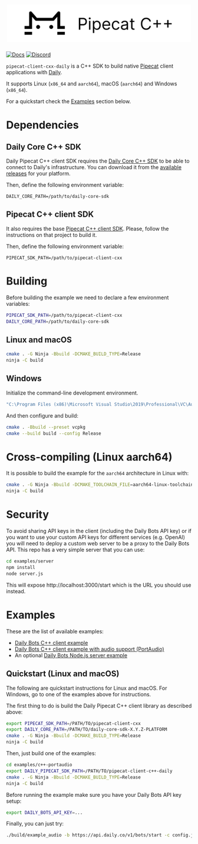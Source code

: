 <h1><div align="center">
 <img alt="pipecat" width="500px" height="auto" src="https://raw.githubusercontent.com/pipecat-ai/pipecat-client-cxx-daily/main/pipecat-cxx.png">
</div></h1>

[![Docs](https://img.shields.io/badge/Documentation-blue)](https://docs.pipecat.ai) [![Discord](https://img.shields.io/discord/1239284677165056021)](https://discord.gg/pipecat)

`pipecat-client-cxx-daily` is a C++ SDK to build native
[Pipecat](https://pipecat.ai) client applications with
[Daily](https://www.daily.co/products/daily-bots/).

It supports Linux (`x86_64` and `aarch64`), macOS (`aarch64`) and Windows
(`x86_64`).

For a quickstart check the [Examples](#examples) section below.

# Dependencies

## Daily Core C++ SDK

Daily Pipecat C++ client SDK requires the [Daily Core C++
SDK](https://github.com/daily-co/daily-core-sdk) to be able to connect to
Daily's infrastructure. You can download it from the [available
releases](https://github.com/daily-co/daily-core-sdk/releases) for your
platform.

Then, define the following environment variable:

```
DAILY_CORE_PATH=/path/to/daily-core-sdk
```

## Pipecat C++ client SDK

It also requires the base [Pipecat C++ client
SDK](https://github.com/pipecat-ai/pipecat-client-cxx). Please, follow the
instructions on that project to build it.

Then, define the following environment variable:

```
PIPECAT_SDK_PATH=/path/to/pipecat-client-cxx
```

# Building

Before building the example we need to declare a few environment variables:

```bash
PIPECAT_SDK_PATH=/path/to/pipecat-client-cxx
DAILY_CORE_PATH=/path/to/daily-core-sdk
```

## Linux and macOS

```bash
cmake . -G Ninja -Bbuild -DCMAKE_BUILD_TYPE=Release
ninja -C build
```

## Windows

Initialize the command-line development environment.

```bash
"C:\Program Files (x86)\Microsoft Visual Studio\2019\Professional\VC\Auxiliary\Build\vcvarsall.bat" amd64
```

And then configure and build:

```bash
cmake . -Bbuild --preset vcpkg
cmake --build build --config Release
```

# Cross-compiling (Linux aarch64)

It is possible to build the example for the `aarch64` architecture in Linux with:

```bash
cmake . -G Ninja -Bbuild -DCMAKE_TOOLCHAIN_FILE=aarch64-linux-toolchain.cmake -DCMAKE_BUILD_TYPE=Release
ninja -C build
```

# Security

To avoid sharing API keys in the client (including the Daily Bots API key) or if
you want to use your custom API keys for different services (e.g. OpenAI) you
will need to deploy a custom web server to be a proxy to the Daily Bots
API. This repo has a very simple server that you can use:

```bash
cd examples/server
npm install
node server.js
```

This will expose http://localhost:3000/start which is the URL you should use
instead.

# Examples

These are the list of available examples:

- [Daily Bots C++ client example](./examples/c++)
- [Daily Bots C++ client example with audio support (PortAudio)](./examples/c++-portaudio)
- An optional [Daily Bots Node.js server example](./examples/server)

## Quickstart (Linux and macOS)

The following are quickstart instructions for Linux and macOS. For Windows, go
to one of the examples above for instructions.

The first thing to do is build the Daily Pipecat C++ client library as described
above:

```bash
export PIPECAT_SDK_PATH=/PATH/TO/pipecat-client-cxx
export DAILY_CORE_PATH=/PATH/TO/daily-core-sdk-X.Y.Z-PLATFORM
cmake . -G Ninja -Bbuild -DCMAKE_BUILD_TYPE=Release
ninja -C build
```

Then, just build one of the examples:

```bash
cd examples/c++-portaudio
export DAILY_PIPECAT_SDK_PATH=/PATH/TO/pipecat-client-c++-daily
cmake . -G Ninja -Bbuild -DCMAKE_BUILD_TYPE=Release
ninja -C build
```

Before running the example make sure you have your Daily Bots API key setup:

```bash
export DAILY_BOTS_API_KEY=...
```

Finally, you can just try:

```bash
./build/example_audio -b https://api.daily.co/v1/bots/start -c config.json
```
